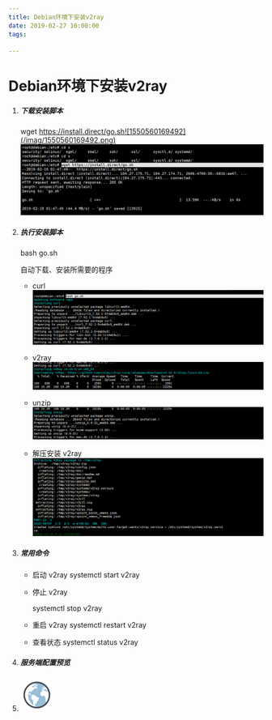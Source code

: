 ```yaml
---
title: Debian环境下安装v2ray
date: 2019-02-27 16:00:00
tags: 

---
```


# Debian环境下安装v2ray

<!-- more-->

1. ##### 下载安装脚本

   wget https://install.direct/go.sh![1550560169492](/imag/1550560169492.png)
   ![1550560169492](/imag/1550560169492.png)

2. ##### 执行安装脚本

   bash go.sh

   自动下载、安装所需要的程序

   - curl![1550560303201](/imag/1550560303201-1551081680536.png)

   - v2ray ![1550560414733](/imag/1550560414733.png)

   - unzip![1550560442318](/imag/1550560442318.png)

   - 解压安装 v2ray![1550560622681](/imag/1550560622681.png)

3. ##### 常用命令

   - 启动 v2ray
     systemctl start v2ray

   - 停止 v2ray

     systemctl stop v2ray

   - 重启 v2ray
     systemctl restart v2ray

   - 查看状态
     systemctl status v2ray

4. ##### 服务端配置预览

   

5. ![icons8-globe-64](/imag/icons8-globe-64.png)